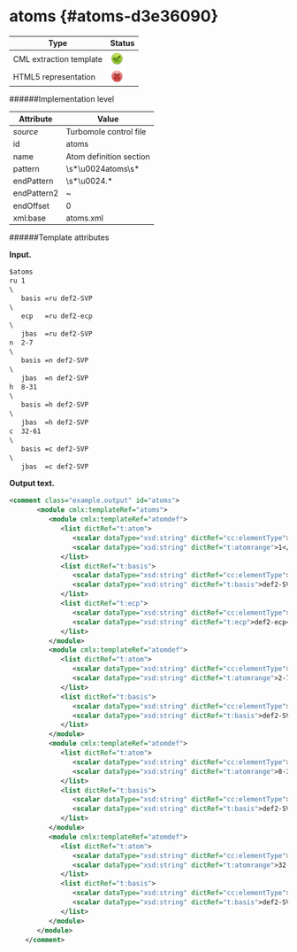 # atoms {#atoms-d3e36090}


| Type                                                                                                                                                | Status                                                                                                                                              |
|----|----|
| CML extraction template                                                                                                                             | ![](/imgs/Total.png)                                                                                                                                |
| HTML5 representation                                                                                                                                | ![](/imgs/None.png)                                                                                                                                 |

######Implementation level

| Attribute                                                                                                                                           | Value                                                                                                                                               |
|----|----|
| *source*                                                                                                                                            | Turbomole control file                                                                                                                              |
| id                                                                                                                                                  | atoms                                                                                                                                               |
| name                                                                                                                                                | Atom definition section                                                                                                                             |
| pattern                                                                                                                                             | \\s\*\\u0024atoms\\s\*                                                                                                                              |
| endPattern                                                                                                                                          | \\s\*\\u0024.\*                                                                                                                                     |
| endPattern2                                                                                                                                         | \~                                                                                                                                                  |
| endOffset                                                                                                                                           | 0                                                                                                                                                   |
| xml:base                                                                                                                                            | atoms.xml                                                                                                                                           |

######Template attributes

**Input.**

    $atoms
    ru 1                                                                           \
       basis =ru def2-SVP                                                          \
       ecp   =ru def2-ecp                                                          \
       jbas  =ru def2-SVP
    n  2-7                                                                         \
       basis =n def2-SVP                                                           \
       jbas  =n def2-SVP
    h  8-31                                                                        \
       basis =h def2-SVP                                                           \
       jbas  =h def2-SVP
    c  32-61                                                                       \
       basis =c def2-SVP                                                           \
       jbas  =c def2-SVP    
        

**Output text.**

```xml
<comment class="example.output" id="atoms">
       <module cmlx:templateRef="atoms">
          <module cmlx:templateRef="atomdef">
             <list dictRef="t:atom">
                <scalar dataType="xsd:string" dictRef="cc:elementType">ru</scalar>
                <scalar dataType="xsd:string" dictRef="t:atomrange">1</scalar>
             </list>
             <list dictRef="t:basis">
                <scalar dataType="xsd:string" dictRef="cc:elementType">ru</scalar>
                <scalar dataType="xsd:string" dictRef="t:basis">def2-SVP</scalar>
             </list>
             <list dictRef="t:ecp">
                <scalar dataType="xsd:string" dictRef="cc:elementType">ru</scalar>
                <scalar dataType="xsd:string" dictRef="t:ecp">def2-ecp</scalar>
             </list>
          </module>
          <module cmlx:templateRef="atomdef">
             <list dictRef="t:atom">
                <scalar dataType="xsd:string" dictRef="cc:elementType">n</scalar>
                <scalar dataType="xsd:string" dictRef="t:atomrange">2-7</scalar>
             </list>
             <list dictRef="t:basis">
                <scalar dataType="xsd:string" dictRef="cc:elementType">n</scalar>
                <scalar dataType="xsd:string" dictRef="t:basis">def2-SVP</scalar>
             </list>
          </module>
          <module cmlx:templateRef="atomdef">
             <list dictRef="t:atom">
                <scalar dataType="xsd:string" dictRef="cc:elementType">h</scalar>
                <scalar dataType="xsd:string" dictRef="t:atomrange">8-31</scalar>
             </list>
             <list dictRef="t:basis">
                <scalar dataType="xsd:string" dictRef="cc:elementType">h</scalar>
                <scalar dataType="xsd:string" dictRef="t:basis">def2-SVP</scalar>
             </list>
          </module>
          <module cmlx:templateRef="atomdef">
             <list dictRef="t:atom">
                <scalar dataType="xsd:string" dictRef="cc:elementType">c</scalar>
                <scalar dataType="xsd:string" dictRef="t:atomrange">32-61</scalar>
             </list>
             <list dictRef="t:basis">
                <scalar dataType="xsd:string" dictRef="cc:elementType">c</scalar>
                <scalar dataType="xsd:string" dictRef="t:basis">def2-SVP</scalar>
             </list>
          </module>
       </module>  
    </comment>
```
